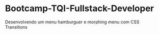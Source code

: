# Bootcamp-TQI-Fullstack-Developer
Desenvolvendo um menu hamburguer e morphing menu com CSS Transitions

